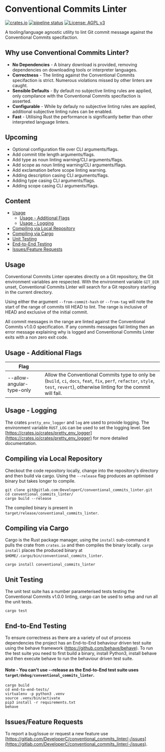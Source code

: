 # Conventional Commits Linter
[![crates.io](https://img.shields.io/crates/v/conventional_commits_linter)](https://crates.io/crates/conventional_commits_linter) [![pipeline status](https://gitlab.com/DeveloperC/conventional_commits_linter/badges/master/pipeline.svg)](https://gitlab.com/DeveloperC/conventional_commits_linter/commits/master) [![License: AGPL v3](https://img.shields.io/badge/License-AGPLv3-blue.svg)](https://www.gnu.org/licenses/agpl-3.0)


A tooling/language agnostic utility to lint Git commit message against the Conventional Commits specifaction.


## Why use Conventional Commits Linter?
 * __No Dependencies__ - A binary download is provided, removing dependencies on downloading tools or interpreter languages.
 * __Correctness__ - The linting against the Conventional Commits specifaction is strict. Numerous violations missed by other linters are caught.
 * __Sensible Defaults__ - By default no subjective linting rules are applied, only compilance with the Conventional Commits specifaction is asserted.
 * __Configurable__ - While by defauly no subjective linting rules are applied, additional subjective linting rules can be enabled.
 * __Fast__ - Utilising Rust the performance is significantly better than other interpreted language linters.


## Upcoming
 * Optional configuration file over CLI arguments/flags.
 * Add commit title length arguments/flags.
 * Add type as noun linting warning/CLI arguments/flags.
 * Add scope as noun linting warning/CLI arguments/flags.
 * Add exclamation before scope linting warning.
 * Adding description casing CLI arguments/flags.
 * Adding type casing CLI arguments/flags.
 * Adding scope casing CLI arguments/flags.


## Content
 * [Usage](#usage)
   + [Usage - Additional Flags](#usage-additional-flags)
   + [Usage - Logging](#usage-logging)
 * [Compiling via Local Repository](#compiling-via-local-repository)
 * [Compiling via Cargo](#compiling-via-cargo)
 * [Unit Testing](#unit-testing)
 * [End-to-End Testing](#end-to-end-testing)
 * [Issues/Feature Requests](#issuesfeature-requests)


## Usage
Conventional Commits Linter operates directly on a Git repository, the Git environment variables are respected.
With the environment variable `GIT_DIR` unset, Conventional Commits Linter will search for a Git repository starting in the current directory.


Using either the argument `--from-commit-hash` or `--from-tag` will note the start of the range of commits till HEAD to lint. The range is inclusive of HEAD and exclusive of the initial commit.


All commit messages in the range are linted against the Conventional Commits v1.0.0 specification.
If any commits messages fail linting then an error message explaining why is logged and Conventional Commits Linter exits with a non zero exit code.


## Usage - Additional Flags

| Flag                      | |
|---------------------------|-|
| --allow-angular-type-only | Allow the Conventional Commits type to only be (`build`, `ci`, `docs`, `feat`, `fix`, `perf`, `refactor`, `style`, `test`, `revert`), otherwise linting for the commit will fail. |


## Usage - Logging
The crates `pretty_env_logger` and `log` are used to provide logging.
The environment variable `RUST_LOG` can be used to set the logging level.
See [https://crates.io/crates/pretty_env_logger](https://crates.io/crates/pretty_env_logger) for more detailed documentation.


## Compiling via Local Repository
Checkout the code repository locally, change into the repository's directory and then build via cargo.
Using the `--release` flag produces an optimised binary but takes longer to compile.

```
git clone git@gitlab.com:DeveloperC/conventional_commits_linter.git
cd conventional_commits_linter/
cargo build --release
```

The compiled binary is present in `target/release/conventional_commits_linter`.


## Compiling via Cargo
Cargo is the Rust package manager, using the `install` sub-command it pulls the crate from `crates.io` and then compiles the binary locally.
`cargo install` places the produced binary at `$HOME/.cargo/bin/conventional_commits_linter`.

```
cargo install conventional_commits_linter
```


## Unit Testing
The unit test suite has a number parameterised tests testing the Conventional Commits v1.0.0 linting, cargo can be used to setup and run all the unit tests.

```
cargo test
```


## End-to-End Testing
To ensure correctness as there are a variety of out of process dependencies the project has an End-to-End behaviour driven test suite using the behave framework (https://github.com/behave/behave).
To run the test suite you need to first build a binary, install Python3, install behave and then execute behave to run the behaviour driven test suite.

#### Note - You can't use --release as the End-to-End test suite uses `target/debug/conventional_commits_linter`.

```
cargo build
cd end-to-end-tests/
virtualenv -p python3 .venv
source .venv/bin/activate
pip3 install -r requirements.txt
behave
```


## Issues/Feature Requests
To report a bug/issue or request a new feature use [https://gitlab.com/DeveloperC/conventional_commits_linter/-/issues](https://gitlab.com/DeveloperC/conventional_commits_linter/-/issues).
